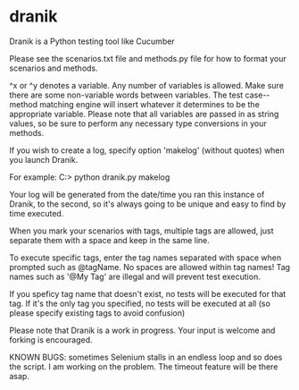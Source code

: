 # dranik
Dranik is a Python testing tool like Cucumber

Please see the scenarios.txt file and methods.py file for how to format your scenarios and methods. 

^x or ^y denotes a variable. Any number of variables is allowed. Make sure there are some non-variable words between variables. The test case--method matching engine will insert whatever it determines to be the appropriate variable. Please note that all variables are passed in as string values, so be sure to perform any necessary type conversions in your methods. 

If you wish to create a log, specify option 'makelog' (without quotes) when you launch Dranik.

For example: C:> python dranik.py makelog

Your log will be generated from the date/time you ran this instance of Dranik, to the second, so it's always going to be unique and easy to find by time executed. 

When you mark your scenarios with tags, multiple tags are allowed, just separate them with a space and keep in the same line.

To execute specific tags, enter the tag names separated with space when prompted such as @tagName. No spaces are allowed within tag names! Tag names such as '@My Tag' are illegal and will prevent test execution.

If you speficy tag name that doesn't exist, no tests will be executed for that tag. If it's the only tag you specified, no tests will be executed at all (so please specify existing tags to avoid confusion)

Please note that Dranik is a work in progress. Your input is welcome and forking is encouraged. 

KNOWN BUGS: sometimes Selenium stalls in an endless loop and so does the script. I am working on the problem. The timeout feature will be there asap.
